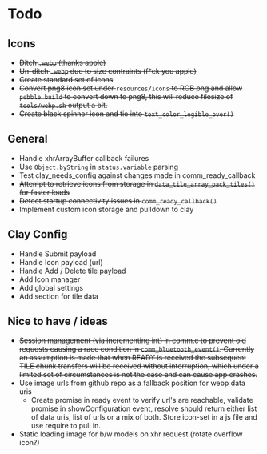 # Todo
## Icons
- ~~Ditch `.webp` (thanks apple)~~
- ~~Un-ditch `.webp` due to size contraints (f*ck you apple)~~
- ~~Create standard set of icons~~
- ~~Convert png8 icon set under `resources/icons` to RGB png and allow `pebble build` to convert down to png8, this will reduce filesize of `tools/webp.sh` output a bit.~~
- ~~Create black spinner icon and tie into `text_color_legible_over()`~~

## General
- Handle xhrArrayBuffer callback failures
- Use `Object.byString` in `status.variable` parsing
- Test clay_needs_config against changes made in comm_ready_callback
- ~~Attempt to retrieve icons from storage in `data_tile_array_pack_tiles()` for faster loads~~
- ~~Detect startup connectivity issues in `comm_ready_callback()`~~
- Implement custom icon storage and pulldown to clay

## Clay Config
- Handle Submit payload
- Handle Icon payload (url)
- Handle Add / Delete tile payload
- Add Icon manager
- Add global settings
- Add section for tile data

## Nice to have / ideas
- ~~Session management (via incrementing int) in comm.c to prevent old requests causing a race condition in `comm_bluetooth_event()`. Currently an assumption is made that when READY is received the subsequent TILE chunk transfers will be received without interruption, which under a limited set of circumstances is not the case and can cause app crashes.~~
- Use image urls from github repo as a fallback position for webp data uris
  - Create promise in ready event to verify url's are reachable, validate promise in showConfiguration event, resolve should return either list of data uris, list of urls or a mix of both. Store icon-set in a js file and use require to pull in.
- Static loading image for b/w models on xhr request (rotate overflow icon?)